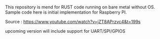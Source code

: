 This repository is mend for RUST code running on bare metal without OS.
Sample code here is initial implementation for Raspberry PI.

Source : https://www.youtube.com/watch?v=jZT8APrzvc4&t=199s

upcoming version will include support for UART/SPI/GPIOS
